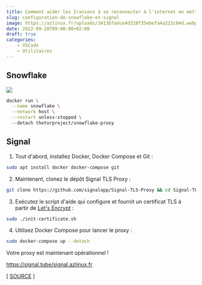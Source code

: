 ```yaml
---
title: Comment aider les Iraniens à se reconnecter à l'internet en mettant en place un proxy Snowflake et Signal
slug: configuration-de-snowflake-et-signal
image: https://azlinux.fr/uploads/3413b7adce4d328f35ebefa4a221c04d.webp
date: 2022-09-28T09:00:00+02:00
draft: true
categories:
    - VSCode
    - Utilitaires
---
```


## Snowflake

![](https://metrics.torproject.org/userstats-bridge-combined.png?start=2022-08-24&end=2022-09-24&country=all)

```bash
docker run \
  --name snowflake \
  --network host \
  --restart unless-stopped \  
  --detach thetorproject/snowflake-proxy
```

## Signal

1. Tout d'abord, installez Docker, Docker Compose et Git :

```bash
sudo apt install docker docker-compose git
```

2. Maintenant, clonez le dépôt Signal TLS Proxy :

```bash
git clone https://github.com/signalapp/Signal-TLS-Proxy && cd Signal-TLS-Proxy
```

3. Exécutez le script d'aide qui configure et fournit un certificat TLS à partir de [Let's Encrypt](https://letsencrypt.org/) :

```bash
sudo ./init-certificate.sh
```

4. Utilisez Docker Compose pour lancer le proxy :

```bash
sudo docker-compose up --detach
```

Votre proxy est maintenant opérationnel !

https://signal.tube/signal.azlinux.fr

[ [SOURCE](https://signal.org/blog/run-a-proxy/) ]
